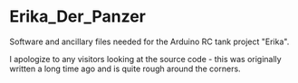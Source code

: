# Erika_Der_Panzer
Software and ancillary files needed for the Arduino RC tank project "Erika".

I apologize to any visitors looking at the source code - this was originally written a long time ago and is quite rough around the corners.
